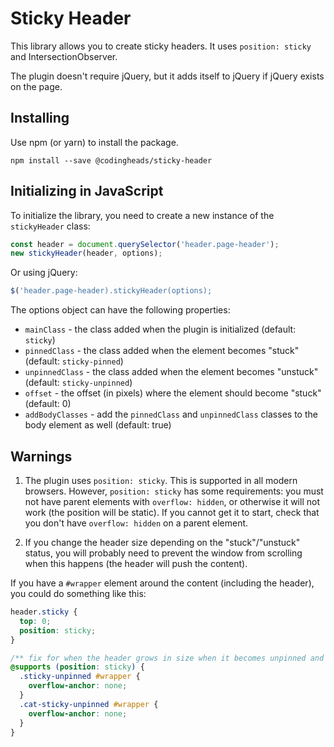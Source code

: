 # Sticky Header

This library allows you to create sticky headers. It uses `position: sticky` and IntersectionObserver.

The plugin doesn't require jQuery, but it adds itself to jQuery if jQuery exists on the page.

## Installing

Use npm (or yarn) to install the package.

```npm2yarn
npm install --save @codingheads/sticky-header
```

## Initializing in JavaScript

To initialize the library, you need to create a new instance of the `stickyHeader` class:

```javascript
const header = document.querySelector('header.page-header');
new stickyHeader(header, options);
```

Or using jQuery:

```javascript
$('header.page-header).stickyHeader(options);
```

The options object can have the following properties:

- `mainClass` - the class added when the plugin is initialized (default: `sticky`)
- `pinnedClass` - the class added when the element becomes "stuck" (default: `sticky-pinned`)
- `unpinnedClass` - the class added when the element becomes "unstuck" (default: `sticky-unpinned`)
- `offset` - the offset (in pixels) where the element should become "stuck" (default: 0)
- `addBodyClasses` - add the `pinnedClass` and `unpinnedClass` classes to the body element as well (default: true)

## Warnings

1. The plugin uses `position: sticky`. This is supported in all modern browsers. However, `position: sticky` has some requirements: you must not have parent elements with `overflow: hidden`, or otherwise it will not work (the position will be static). If you cannot get it to start, check that you don't have `overflow: hidden` on a parent element.

2. If you change the header size depending on the "stuck"/"unstuck" status, you will probably need to prevent the window from scrolling when this happens (the header will push the content).

  If you have a `#wrapper` element around the content (including the header), you could do something like this:

  ```css
  header.sticky {
    top: 0;
    position: sticky;
  }

  /** fix for when the header grows in size when it becomes unpinned and the scroll position changes (we need to scroll more) **/
  @supports (position: sticky) {
    .sticky-unpinned #wrapper {
      overflow-anchor: none;
    }
    .cat-sticky-unpinned #wrapper {
      overflow-anchor: none;
    }
  }

  ```